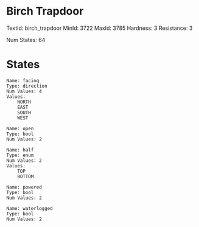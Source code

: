 # Birch Trapdoor
TextId: birch_trapdoor
MinId: 3722
MaxId: 3785
Hardness: 3
Resistance: 3

Num States: 64
# States
```
Name: facing
Type: direction
Num Values: 4
Values:
    NORTH
    EAST
    SOUTH
    WEST

Name: open
Type: bool
Num Values: 2

Name: half
Type: enum
Num Values: 2
Values:
    TOP
    BOTTOM

Name: powered
Type: bool
Num Values: 2

Name: waterlogged
Type: bool
Num Values: 2
```